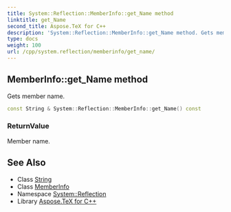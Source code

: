 ```yaml
---
title: System::Reflection::MemberInfo::get_Name method
linktitle: get_Name
second_title: Aspose.TeX for C++
description: 'System::Reflection::MemberInfo::get_Name method. Gets member name in C++.'
type: docs
weight: 100
url: /cpp/system.reflection/memberinfo/get_name/
---
```

## MemberInfo::get_Name method


Gets member name.

```cpp
const String & System::Reflection::MemberInfo::get_Name() const
```


### ReturnValue

Member name.

## See Also

* Class [String](../../../system/string/)
* Class [MemberInfo](../)
* Namespace [System::Reflection](../../)
* Library [Aspose.TeX for C++](../../../)
